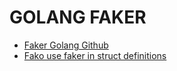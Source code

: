 # GOLANG FAKER

- [Faker Golang Github](https://github.com/Marak/faker.js/tree/master/lib)
- [Fako use faker in struct definitions](https://github.com/wawandco/fako)
